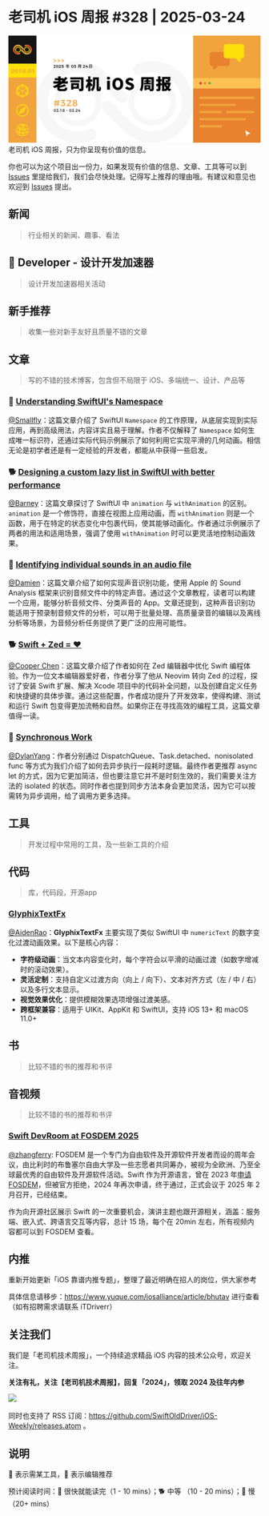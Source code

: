 # 老司机 iOS 周报 #328 | 2025-03-24

![ios-weekly](https://github.com/SwiftOldDriver/iOS-Weekly/blob/master/assets/weekly-header/328.jpg?raw=true)
老司机 iOS 周报，只为你呈现有价值的信息。

你也可以为这个项目出一份力，如果发现有价值的信息、文章、工具等可以到 [Issues](https://github.com/SwiftOldDriver/iOS-Weekly/issues) 里提给我们，我们会尽快处理。记得写上推荐的理由哦。有建议和意见也欢迎到 [Issues](https://github.com/SwiftOldDriver/iOS-Weekly/issues) 提出。

## 新闻

> 行业相关的新闻、趣事、看法

##  Developer - 设计开发加速器

> 设计开发加速器相关活动

## 新手推荐

> 收集一些对新手友好且质量不错的文章

## 文章

> 写的不错的技术博客，包含但不局限于 iOS、多端统一、设计、产品等

### 🐎 [Understanding SwiftUI's Namespace](https://kyleye.top/posts/swiftui-namespace/)
[@Smallfly](https://github.com/iostalks)：这篇文章介绍了 SwiftUI `Namespace` 的工作原理，从底层实现到实际应用，再到高级用法，内容详实且易于理解。作者不仅解释了 `Namespace` 如何生成唯一标识符，还通过实际代码示例展示了如何利用它实现平滑的几何动画。相信无论是初学者还是有一定经验的开发者，都能从中获得一些启发。

### 🐕 [Designing a custom lazy list in SwiftUI with better performance](https://www.swiftwithvincent.com/blog/animation-vs-withanimation-whats-the-difference)

[@Barney](https://github.com/BarneyZhaoooo)：这篇文章探讨了 SwiftUI 中 `animation` 与 `withAnimation` 的区别。`animation` 是一个修饰符，直接在视图上应用动画，而 `withAnimation` 则是一个函数，用于在特定的状态变化中包裹代码，使其能够动画化。作者通过示例展示了两者的用法和适用场景，强调了使用 `withAnimation` 时可以更灵活地控制动画效果。

### 🐎 [Identifying individual sounds in an audio file](https://www.createwithswift.com/identifying-individual-sounds-in-an-audio-file/)

[@Damien](https://github.com/ZengyiMa)：这篇文章介绍了如何实现声音识别功能，使用 Apple 的 Sound Analysis 框架来识别音频文件中的特定声音。通过这个文章教程，读者可以构建一个应用，能够分析音频文件、分类声音的 App。文章还提到，这种声音识别功能适用于预录制音频文件的分析，可以用于批量处理、高质量录音的编辑以及离线分析等场景，为音频分析任务提供了更广泛的应用可能性。

### 🐕 [Swift + Zed = ❤️ ](https://tgomareli.medium.com/swift-zed-%EF%B8%8F-6b08de865425)

[@Cooper Chen](https://github.com/cjlcooper)：这篇文章介绍了作者如何在 Zed 编辑器中优化 Swift 编程体验。作为一位文本编辑器爱好者，作者分享了他从 Neovim 转向 Zed 的过程，探讨了安装 Swift 扩展、解决 Xcode 项目中的代码补全问题，以及创建自定义任务和快捷键的具体步骤。通过这些配置，作者成功提升了开发效率，使得构建、测试和运行 Swift 包变得更加流畅和自然。如果你正在寻找高效的编程工具，这篇文章值得一读。

### 🐎 [Synchronous Work](https://www.massicotte.org/synchronous-work)

[@DylanYang](https://github.com/Dylan19Yang)：作者分别通过 DispatchQueue、Task.detached、nonisolated func 等方式为我们介绍了如何去异步执行一段耗时逻辑。最终作者更推荐 async let 的方式，因为它更加简洁，但也要注意它并不是时刻生效的，我们需要关注方法的 isolated 的状态。同时作者也提到同步方法本身会更加灵活，因为它可以按需转为异步调用，给了调用方更多选择。

## 工具

> 开发过程中常用的工具，及一些新工具的介绍

## 代码

> 库，代码段，开源app

### [GlyphixTextFx](https://github.com/ktiays/GlyphixTextFx)

[@AidenRao](https://weibo.com/AidenRao)：**GlyphixTextFx** 主要实现了类似 SwiftUI 中 `numericText` 的数字变化过渡动画效果。以下是核心内容：

- **字符级动画**：当文本内容变化时，每个字符会以平滑的动画过渡（如数字增减时的滚动效果）。
- **灵活定制**：支持自定义过渡方向（向上 / 向下）、文本对齐方式（左 / 中 / 右）以及多行文本显示。
- **视觉效果优化**：提供模糊效果选项增强过渡美感。
- **跨框架兼容**：适用于 UIKit、AppKit 和 SwiftUI，支持 iOS 13+ 和 macOS 11.0+

## 书

> 比较不错的书的推荐和书评

## 音视频

> 比较不错的书的推荐和书评

### [Swift DevRoom at FOSDEM 2025](https://swiftlang.github.io/event-fosdem/)

[@zhangferry](zhangferry.com): FOSDEM 是一个专门为自由软件及开源软件开发者而设的周年会议，由比利时的布鲁塞尔自由大学及一些志愿者共同筹办，被视为全欧洲、乃至全球最优秀的自由软件及开源软件活动。Swift 作为开源语言，曾在 2023 年[申请 FOSDEM](https://forums.swift.org/t/swift-fosdem/67752)，但被官方拒绝，2024 年再次申请，终于通过，正式会议于 2025 年 2 月召开，已经结束。

作为向开源社区展示 Swift 的一次重要机会，演讲主题也跟开源相关，涵盖：服务端、嵌入式、跨语言交互等内容，总计 15 场，每个在 20min 左右，所有视频内容都可以到 FOSDEM 查看。


## 内推

重新开始更新「iOS 靠谱内推专题」，整理了最近明确在招人的岗位，供大家参考

具体信息请移步：https://www.yuque.com/iosalliance/article/bhutav 进行查看（如有招聘需求请联系 iTDriverr）

## 关注我们

我们是「老司机技术周报」，一个持续追求精品 iOS 内容的技术公众号，欢迎关注。

**关注有礼，关注【老司机技术周报】，回复「2024」，领取 2024 及往年内参**

![](https://github.com/SwiftOldDriver/iOS-Weekly/blob/master/assets/qrcode_for_wechat.jpg?raw=true)

同时也支持了 RSS 订阅：https://github.com/SwiftOldDriver/iOS-Weekly/releases.atom 。

## 说明

🚧 表示需某工具，🌟 表示编辑推荐

预计阅读时间：🐎 很快就能读完（1 - 10 mins）；🐕 中等 （10 - 20 mins）；🐢 慢（20+ mins）
